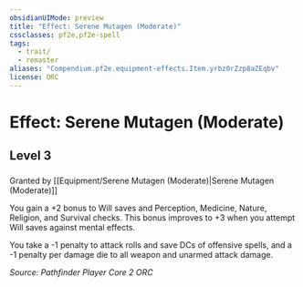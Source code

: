 ```yaml
---
obsidianUIMode: preview
title: "Effect: Serene Mutagen (Moderate)"
cssclasses: pf2e,pf2e-spell
tags:
  - trait/
  - remaster
aliases: "Compendium.pf2e.equipment-effects.Item.yrbz0rZzp8aZEqbv"
license: ORC
---
```

# Effect: Serene Mutagen (Moderate)
## Level 3
### 






Granted by [[Equipment/Serene Mutagen (Moderate)|Serene Mutagen (Moderate)]]

You gain a +2 bonus to Will saves and Perception, Medicine, Nature, Religion, and Survival checks. This bonus improves to +3 when you attempt Will saves against mental effects.

You take a -1 penalty to attack rolls and save DCs of offensive spells, and a -1 penalty per damage die to all weapon and unarmed attack damage.

*Source: Pathfinder Player Core 2*
*ORC*